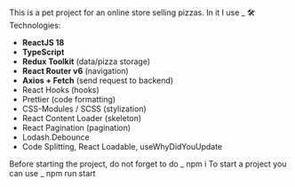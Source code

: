 This is a pet project for an online store selling pizzas. In it I use
_ 🛠 Technologies:
- **ReactJS 18**
- **TypeScript**
- **Redux Toolkit** (data/pizza storage)
- **React Router v6** (navigation)
- **Axios + Fetch** (send request to backend)
- React Hooks (hooks)
- Prettier (code formatting)
- CSS-Modules / SCSS (stylization)
- React Content Loader (skeleton)
- React Pagination (pagination)
- Lodash.Debounce
- Code Splitting, React Loadable, useWhyDidYouUpdate

Before starting the project, do not forget to do _ npm i 
To start a project you can use _ npm run start
